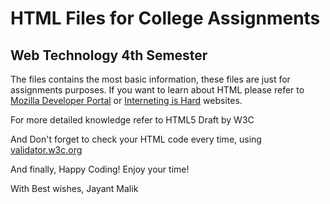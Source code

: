 # HTML Files for College Assignments

## Web Technology 4th Semester

The files contains the most basic information, these files are just for assignments purposes. If you want to learn about HTML please refer to [Mozilla Developer Portal](https://developer.mozilla.org) or [Interneting is Hard](https://internetingishard.com) websites.

For more detailed knowledge refer to HTML5 Draft by W3C

And Don't forget to check your HTML code every time, using [validator.w3c.org](https://validator.w3c.org)

And finally, Happy Coding! Enjoy your time!

With Best wishes, Jayant Malik
